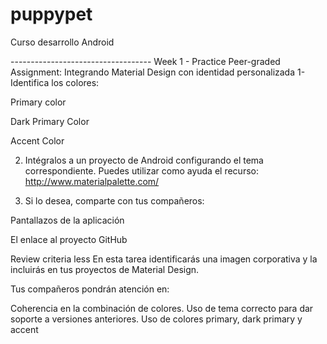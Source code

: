 # puppypet
Curso desarrollo Android

----------------------------------- Week 1 - Practice Peer-graded Assignment: Integrando Material Design con identidad personalizada
1- Identifica los colores:

Primary color

Dark Primary Color

Accent Color


2. Intégralos a un proyecto de Android configurando el tema correspondiente. 
   Puedes utilizar como ayuda el recurso: http://www.materialpalette.com/

3. Si lo desea, comparte con tus compañeros:

Pantallazos de la aplicación

El enlace al proyecto GitHub

Review criteria
less 
En esta tarea identificarás una imagen corporativa y la incluirás en tus proyectos de Material Design.

Tus compañeros pondrán atención en:

Coherencia en la combinación de colores.
Uso de tema correcto para dar soporte a versiones anteriores.
Uso de colores primary, dark primary y accent

